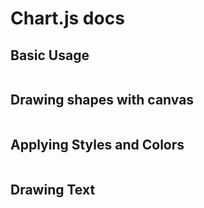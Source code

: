 # Chart.js docs

## Basic Usage
```

```

## Drawing shapes with canvas
```

```

## Applying Styles and Colors
```

```

## Drawing Text
```

```
